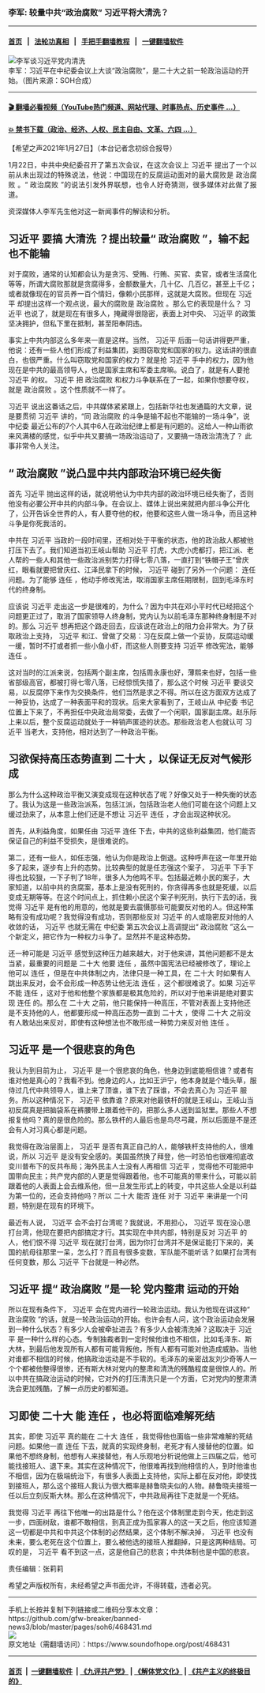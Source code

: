 ### 李军: 较量中共“政治腐败” 习近平将大清洗？ 
------------------------

#### [首页](https://github.com/gfw-breaker/banned-news3/blob/master/README.md) &nbsp;&nbsp;|&nbsp;&nbsp; [法轮功真相](https://github.com/begood0513/basic/blob/master/README.md)  &nbsp;&nbsp;|&nbsp;&nbsp; [手把手翻墙教程](https://github.com/gfw-breaker/guides/wiki)  &nbsp;&nbsp;|&nbsp;&nbsp; [一键翻墙软件](https://github.com/gfw-breaker/nogfw/blob/master/README.md)  



<div><img alt="李军谈习近平党内清洗" src="https://img.soundofhope.org/2021-01/1611788055767.png"/>
<br/><figcaption class="caption">
 李军：习近平在中纪委会议上大谈“政治腐败”，是二十大之前一轮政治运动的开始。（图片来源：SOH合成）
</figcaption></div><hr/>

#### [ 🎬  翻墙必看视频（YouTube热门频道、网站代理、时事热点、历史事件 ...）](https://github.com/gfw-breaker/links/blob/master/banned.md)

#### [ 💥  禁书下载（政治、经济、人权、民主自由、文革、六四 ...）](https://github.com/gfw-breaker/books/blob/master/README.md)

<div><div class="Content__Wrapper sc-1bvya0-0 grZQxZ">
 <p class="meta-top">
  <span class="meta">
   【希望之声2021年1月27日】（本台记者念初综合报导）
  </span>
 </p>
 <p style="text-align:justify">
  1月22日，中共中央纪委召开了第五次会议，在这次会议上
  <ok href="/term/1063">
   习近平
  </ok>
  提出了一个以前从未出现过的特殊说法，他说：中国现在的反腐运动面对的最大腐败是
  <ok href="/term/71500">
   政治腐败
  </ok>
  。“
  <ok href="/term/71500">
   政治腐败
  </ok>
  ”的说法引发外界联想，也令人好奇猜测，很多媒体对此做了报道。
 </p>
 <p>
  资深媒体人李军先生他对这一新闻事件的解读和分析。
 </p>
 <h2>
  <ok href="/term/1063">
   习近平
  </ok>
  要搞
  <ok href="/term/13037">
   大清洗
  </ok>
  ？提出较量“
  <ok href="/term/71500">
   政治腐败
  </ok>
  ”，输不起也不能输
 </h2>
 <p>
  对于腐败，通常的认知都会认为是贪污、受贿、行贿、买官、卖官，或者生活腐化等等，所谓大腐败那就是贪腐得多，金额数量大，几十亿、几百亿，甚至上千亿；或者就像现在的官员养一百个情妇，像赖小民那样，这就是大腐败。但现在
  <ok href="/term/1063">
   习近平
  </ok>
  却提出这样一个观点说，最大的腐败是
  <ok href="/term/71500">
   政治腐败
  </ok>
  。那么它的表现是什么？
  <ok href="/term/1063">
   习近平
  </ok>
  也说了，就是现在有很多人，掩藏得很隐密，表面上对中央、
  <ok href="/term/1063">
   习近平
  </ok>
  的政策坚决拥护，但私下里在抵制，甚至阳奉阴违。
 </p>
 <div class="AD_Embed__Wrap-sc-1xslmin-0 igMuqX module desktop">
  <div>
  </div>
 </div>
 <p>
  事实上中共内部这么多年来一直是这样。当然，
  <ok href="/term/1063">
   习近平
  </ok>
  后面一句话讲得更严重，他说：还有一些人他们形成了利益集团，妄图窃取党和国家的权力。这话讲的很直白，也很严重。什么叫窃取党和国家的权力？就是抢
  <ok href="/term/1063">
   习近平
  </ok>
  手中的权力，因为他现在是中共的最高领导人，也是国家主席和军委主席嘛。说白了，就是有人要抢
  <ok href="/term/1063">
   习近平
  </ok>
  的权。
  <ok href="/term/1063">
   习近平
  </ok>
  把
  <ok href="/term/71500">
   政治腐败
  </ok>
  和权力斗争联系在了一起，如果你想要夺权，就是
  <ok href="/term/71500">
   政治腐败
  </ok>
  。这个性质就不一样了。
 </p>
 <p>
  <ok href="/term/1063">
   习近平
  </ok>
  说出这番话之后，中共媒体紧紧跟上，包括新华社也发通篇的大文章，说是要贯彻
  <ok href="/term/1063">
   习近平
  </ok>
  讲的，“同
  <ok href="/term/71500">
   政治腐败
  </ok>
  的斗争是输不起也不能输的一场斗争”，说
  <ok href="/term/1272">
   中纪委
  </ok>
  最近公布的7个人其中6人在政治纪律上都是有问题的。这给人一种山雨欲来风满楼的感觉，似乎中共又要搞一场政治运动了，又要搞一场政治清洗了？ 此事非常令人关注。
 </p>
 <h2>
  “
  <ok href="/term/71500">
   政治腐败
  </ok>
  ”说凸显中共内部政治环境已经失衡
 </h2>
 <p>
  首先
  <ok href="/term/1063">
   习近平
  </ok>
  抛出这样的话，就说明他认为中共内部的政治环境已经失衡了，否则他没有必要公开中共的内部斗争。在会议上、媒体上说出来就把内部斗争公开化了，公开告诉全世界的人，有人要夺他的权，他要和这些人做一场斗争，而且这种斗争是你死我活的。
 </p>
 <p>
  中共在
  <ok href="/term/1063">
   习近平
  </ok>
  当政的一段时间里，还相对处于平衡的状态，他的政治敌人都被他打压下去了。我们知道当初王岐山帮助
  <ok href="/term/1063">
   习近平
  </ok>
  打虎，大虎小虎都打，把江派、老人帮的一些人和其他一些政治派别势力打得七零八落，一直打到“铁帽子王”曾庆红，眼看就要把曾庆红、江泽民拿下的时候，
  <ok href="/term/1063">
   习近平
  </ok>
  碰到了另外一个问题：
  <ok href="/term/12659">
   连任
  </ok>
  问题。为了能够
  <ok href="/term/12659">
   连任
  </ok>
  ，他动手修改宪法，取消国家主席任期限制，回到毛泽东时代的终身制。
 </p>
 <p>
  应该说
  <ok href="/term/1063">
   习近平
  </ok>
  走出这一步是很难的，为什么？因为中共在邓小平时代已经把这个问题更正过了，取消了国家领导人终身制，党内认为以前毛泽东那种终身制是不对的。那么
  <ok href="/term/1063">
   习近平
  </ok>
  想再把这个路走回去，应该说在政治上的阻力会非常大。为了获取政治上支持，
  <ok href="/term/1063">
   习近平
  </ok>
  和江、曾做了交易：习在反腐上做一个妥协，反腐运动缓一缓，暂时不打或者抓一些小鱼小虾，而这些人则要支持
  <ok href="/term/1063">
   习近平
  </ok>
  修改宪法，能够
  <ok href="/term/12659">
   连任
  </ok>
  。
 </p>
 <p>
  这对当时的江派来说，包括两个副主席，包括周永康也好，薄熙来也好，包括一些省部级高官，都被打得七零八落，已经惊慌失措了，那么这个时候
  <ok href="/term/1063">
   习近平
  </ok>
  要谈交易，以反腐停下来作为交换条件，他们当然是求之不得。所以在这方面双方达成了一种妥协，达成了一种表面平和的现状。后来大家看到了，王岐山从
  <ok href="/term/1272">
   中纪委
  </ok>
  书记位置上下来了，不再担任中央政治局常委，去做了一个闲职，国家副主席。赵乐际上来以后，整个反腐运动就处于一种销声匿迹的状态。那些政治老人也就认可
  <ok href="/term/1063">
   习近平
  </ok>
  当老大，支持他，相对达到了一种政治平衡。
 </p>
 <h2>
  习欲保持高压态势直到
  <ok href="/term/294559">
   二十大
  </ok>
  ，以保证无反对气候形成
 </h2>
 <p>
  那么为什么这种政治平衡又演变成现在这种状态了呢？好像又处于一种失衡的状态了。我认为这是一些政治派系，包括江派，包括政治老人他们可能在这个问题上又缓过劲来了，从本意上他们还是不想让
  <ok href="/term/1063">
   习近平
  </ok>
  <ok href="/term/12659">
   连任
  </ok>
  ，才会出现这种状况。
 </p>
 <div class="AD_Embed__Wrap-sc-1xslmin-0 igMuqX module desktop">
  <div>
  </div>
 </div>
 <p>
  首先，从利益角度，如果任由
  <ok href="/term/1063">
   习近平
  </ok>
  <ok href="/term/12659">
   连任
  </ok>
  下去，中共的这些利益集团，他们能否保证自己的利益不受损失，是很难说的。
 </p>
 <p>
  第二，还有一些人，如任志强，他认为你是政治上倒退。这种呼声在这一年里开始多了起来，逐步有上升的态势。比较典型的就是任志强这个案子，
  <ok href="/term/1063">
   习近平
  </ok>
  下手下得也比较狠，一下子判了18年，很多人为他鸣不平。包括最近赖小民的案子，大家知道，以前中共的贪腐案，基本上是没有死刑的，你贪得再多也就是死缓，以后变成无期等等。在这个时间点上，抓住赖小民这个案子判死刑，执行下去的话，我觉得
  <ok href="/term/1063">
   习近平
  </ok>
  是有他的用意的，他就是要去震慑那些可能要反对他的人。但这种策略有没有成功呢？我觉得没有成功，否则那些反对
  <ok href="/term/1063">
   习近平
  </ok>
  的人或隐密反对他的人收敛的话，
  <ok href="/term/1063">
   习近平
  </ok>
  也就无需在
  <ok href="/term/1272">
   中纪委
  </ok>
  第五次会议上高调提出“
  <ok href="/term/71500">
   政治腐败
  </ok>
  ”这么一个新定义，把它作为一种权力斗争了。显然并不是这种态势。
 </p>
 <p>
  还一种可能是
  <ok href="/term/1063">
   习近平
  </ok>
  感觉到这种压力越来越大，对于他来讲，其他问题都不是太当紧，最重要的问题是
  <ok href="/term/294559">
   二十大
  </ok>
  他要
  <ok href="/term/12659">
   连任
  </ok>
  ，虽然中国宪法已经被修改了，理论上他可以
  <ok href="/term/12659">
   连任
  </ok>
  ，但是在中共体制之内，法律只是一种工具，在
  <ok href="/term/294559">
   二十大
  </ok>
  时如果有人跳出来反对，会不会形成一种态势让他无法
  <ok href="/term/12659">
   连任
  </ok>
  ，这个都很难说了。如果
  <ok href="/term/1063">
   习近平
  </ok>
  不能
  <ok href="/term/12659">
   连任
  </ok>
  ，这对于他和他整个家族都是极其危险的，所以对于他来讲是绝对要实现
  <ok href="/term/12659">
   连任
  </ok>
  的。那么在
  <ok href="/term/294559">
   二十大
  </ok>
  之前，他只能保持一种高压，不管对表面上支持他还是不支持他的人，他都要形成一种高压态势一直到
  <ok href="/term/294559">
   二十大
  </ok>
  ，使得
  <ok href="/term/294559">
   二十大
  </ok>
  之前没有人敢站出来反对，即使有这种想法也不敢形成一种势力来反对他
  <ok href="/term/12659">
   连任
  </ok>
  。
 </p>
 <h2>
  <ok href="/term/1063">
   习近平
  </ok>
  是一个很悲哀的角色
 </h2>
 <p>
  我认为到目前为止，
  <ok href="/term/1063">
   习近平
  </ok>
  是一个很悲哀的角色，他身边到底能相信谁？或者有谁对他是真心的？我看不到。他身边的人，比如王沪宁，他本身就是个墙头草，服侍过几代中共领导人，谁上来了顶谁，谁下去了踩谁，不会去真心为
  <ok href="/term/1063">
   习近平
  </ok>
  服务。所以这种情况下，
  <ok href="/term/1063">
   习近平
  </ok>
  依靠谁？原来对他最铁杆的就是王岐山，王岐山当初反腐真是把脑袋系在裤腰带上跟着他干的，把那么多人送到监狱里。那些人不想报复他吗？真的是很危险的。那么铁杆的人最后也是鸟尽弓藏，所以后面是不是还会有人对习真心都是问题。
 </p>
 <p>
  我觉得在政治层面上，
  <ok href="/term/1063">
   习近平
  </ok>
  是否有真正自己的人，能够铁杆支持他的人，很难说，所以
  <ok href="/term/1063">
   习近平
  </ok>
  是没有安全感的。美国虽然换了拜登，他一时恐怕也很难彻底改变川普布下的反共布局；海外民主人士没有人再相信
  <ok href="/term/1063">
   习近平
  </ok>
  ，觉得他不可能把中国带向民主；共产党内部的人更是觉得跟着他，也不可能真的带来什么，可能以前跟着他的人表面上会去维系他，但一旦发生形式上的转变，中共这些人全是以利益为第一位的，还会支持他吗？所以
  <ok href="/term/294559">
   二十大
  </ok>
  能否
  <ok href="/term/12659">
   连任
  </ok>
  对于
  <ok href="/term/1063">
   习近平
  </ok>
  来讲是一个问题，特别是在现有的环境下。
 </p>
 <div class="AD_Embed__Wrap-sc-1xslmin-0 igMuqX module desktop">
  <div>
  </div>
 </div>
 <p>
  最近有人说，
  <ok href="/term/1063">
   习近平
  </ok>
  会不会打台湾呢？我就说，不用担心，
  <ok href="/term/1063">
   习近平
  </ok>
  现在没心思打台湾，他现在要把内部搞定才行。其实现在中共内部，特别是反对
  <ok href="/term/1063">
   习近平
  </ok>
  的人，他们恨不得
  <ok href="/term/1063">
   习近平
  </ok>
  现在就打台湾，因为你打台湾并不是保证能打下来的，美国的航母往那里一呆，怎么打？而且有很多变数，军队能不能听话？如果打台湾有任何变数，那么
  <ok href="/term/1063">
   习近平
  </ok>
  下台就是一种必然。
 </p>
 <h2>
  <ok href="/term/1063">
   习近平
  </ok>
  提“
  <ok href="/term/71500">
   政治腐败
  </ok>
  ”是一轮
  <ok href="/term/467618">
   党内整肃
  </ok>
  运动的开始
 </h2>
 <p>
  所以在现有条件下，
  <ok href="/term/1063">
   习近平
  </ok>
  会在党内进行一轮政治运动。我认为他现在讲这种“
  <ok href="/term/71500">
   政治腐败
  </ok>
  ”的话，就是一轮政治运动的开始。也许会有人问，这个政治运动会发展到一种什么状态？有多少人会被牵扯进去？有多少人会被清洗掉？这取决于
  <ok href="/term/1063">
   习近平
  </ok>
  是一种什么样的心态。专制独裁者到一定时候他谁也不相信，比如毛泽东、斯大林，到最后他发现所有人都有可能背叛他，所有人都有可能对他造成威胁。当他对谁都不相信的时候，他搞政治运动是不手软的。毛泽东的亲密战友刘少奇等人一个个都被他整得很惨，还有斯大林对党内的整肃和清洗的残酷程度是很惊人的。所以中共在搞政治运动的时候，它对外的打压清洗只是一个方面，它对党内的整肃清洗会更加残酷，了解一点历史的都知道。
 </p>
 <h2>
  习即使
  <ok href="/term/294559">
   二十大
  </ok>
  能
  <ok href="/term/12659">
   连任
  </ok>
  ，也必将面临难解死结
 </h2>
 <p>
  其实，即使
  <ok href="/term/1063">
   习近平
  </ok>
  真的能在
  <ok href="/term/294559">
   二十大
  </ok>
  <ok href="/term/12659">
   连任
  </ok>
  ，我觉得他也面临一些非常难解的死结问题。如果他一直
  <ok href="/term/12659">
   连任
  </ok>
  下去，就真的实现终身制，老死才有人接替他的位置。如果他不想终身制，他想有人来接替他，有人乐观地分析说他做上三四届之后，他可能找接班人、退下来。其实在这种情况下，他很难再找到他相信的人，到时他谁也不相信，因为在极端统治下，有很多人表面上支持他，实际上都在反对他，即使找到接班人，那么这个接班人我认为很大概率是赫鲁晓夫似的人物。赫鲁晓夫接班一任以后立刻反斯大林。那么在这种情况下，中共政局再往下走就是一个死结。
 </p>
 <p>
  我觉得
  <ok href="/term/1063">
   习近平
  </ok>
  再往下他唯一的出路是什么？他在这个体制里走到今天，他走到这一步，四面树敌，谁都不敢相信，到真正成为孤家寡人的这一天之后，他应该知道这一切都是中共和中共这个体制的必然结果，这个体制不解决掉，
  <ok href="/term/1063">
   习近平
  </ok>
  也没有未来，要么老死在这个位置上，要么被他选的接班人推翻掉，只是这两种结局。可叹的是，
  <ok href="/term/1063">
   习近平
  </ok>
  看不到这一点，这是他自己的悲哀；中共体制也是中国的悲哀。
 </p>
 <div class="soh-embed">
  <div class="soh-embed-inner">
   <div class="iframely-embed">
    <div class="iframely-responsive">
    </div>
   </div>
  </div>
 </div>
 <p class="meta-btm">
  责任编辑：张莉莉
 </p>
 <p class="meta-btm">
  希望之声版权所有，未经希望之声书面允许，不得转载，违者必究。
 </p>
</div>
</div>
<hr/>
手机上长按并复制下列链接或二维码分享本文章：<br/>
https://github.com/gfw-breaker/banned-news3/blob/master/pages/soh6/468431.md <br/>
<a href='https://github.com/gfw-breaker/banned-news3/blob/master/pages/soh6/468431.md'><img src='https://github.com/gfw-breaker/banned-news3/blob/master/pages/soh6/468431.md.png'/></a> <br/>
原文地址（需翻墙访问）：https://www.soundofhope.org/post/468431


------------------------
#### [首页](https://github.com/gfw-breaker/banned-news3/blob/master/README.md) &nbsp;|&nbsp; [一键翻墙软件](https://github.com/gfw-breaker/nogfw/blob/master/README.md) &nbsp;| [《九评共产党》](https://github.com/gfw-breaker/9ping.md/blob/master/README.md#九评之一评共产党是什么) | [《解体党文化》](https://github.com/gfw-breaker/jtdwh.md/blob/master/README.md) | [《共产主义的终极目的》](https://github.com/gfw-breaker/gczydzjmd.md/blob/master/README.md)


<img src='http://gfw-breaker.win/banned-news3/pages/soh6/468431.md' width='0px' height='0px'/>
